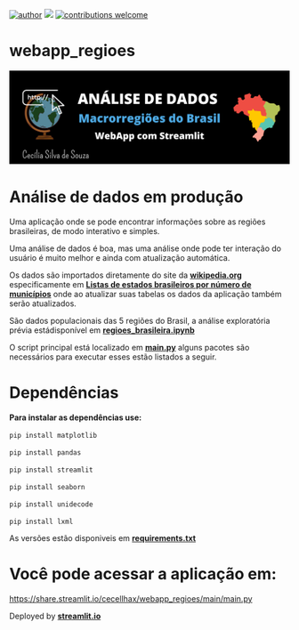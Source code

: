 [![author](https://img.shields.io/badge/author-cecellhax-red.svg)](https://www.linkedin.com/in/cecília) [![](https://img.shields.io/badge/python-3.7+-blue.svg)](https://www.python.org/downloads/release/python-365/) [![contributions welcome](https://img.shields.io/badge/contributions-welcome-brightgreen.svg?style=flat)](https://github.com/cecellhax/)

# webapp_regioes

![capa](https://github.com/cecellhax/webapp_regioes/blob/main/20210428_134308_0000.png)

# Análise de dados em produção

Uma aplicação onde se pode encontrar informações sobre as regiões brasileiras, de modo interativo e simples.

Uma análise de dados é boa, mas uma análise onde pode ter interação do usuário é muito melhor e ainda com atualização automática.

Os dados são importados diretamente do site da [**wikipedia.org**](www.wikipedia.org) especificamente em [**Listas de estados brasileiros por número de municípios**](https://pt.wikipedia.org/wiki/Lista_de_estados_brasileiros_por_n%C3%BAmero_de_munic%C3%ADpios) onde ao atualizar suas tabelas os dados da aplicação também serão atualizados.

São dados populacionais das 5 regiões do Brasil, a análise exploratória prévia estádisponível em **[regioes_brasileira.ipynb](https://github.com/cecellhax/webapp_regioes/blob/main/regioes_brasileira.ipynb)**

O script principal está localizado em [**main.py**](https://github.com/cecellhax/webapp_regioes/blob/main/main.py) alguns pacotes são necessários para executar esses estão listados a seguir.

# Dependências

**Para instalar as dependências use:**

`pip install matplotlib`

`pip install pandas`

`pip install streamlit`

`pip install seaborn`

`pip install unidecode`

`pip install lxml`

As versões estão disponiveis em [**requirements.txt**](https://github.com/cecellhax/webapp_regioes/blob/main/requirements.txt)

# Você pode acessar a aplicação em:

https://share.streamlit.io/cecellhax/webapp_regioes/main/main.py

Deployed by [**streamlit.io**](https://streamlit.io/)
